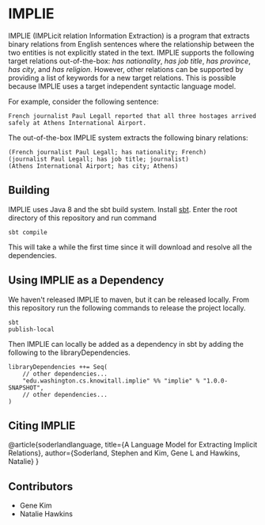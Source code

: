 # IMPLIE

IMPLIE (IMPLicit relation Information Extraction) is a program that extracts binary relations from English sentences
where the relationship between the two entities is not explicitly stated in the text.  IMPLIE supports the following
target relations out-of-the-box: *has nationality*, *has job title*, *has province*, *has city*, and *has religion*.
However, other relations can be supported by providing a list of keywords for a new target relations.   This is 
possible because IMPLIE uses a target independent syntactic language model.

For example, consider the following sentence:

    French journalist Paul Legall reported that all three hostages arrived safely at Athens International Airport.
  
The out-of-the-box IMPLIE system extracts the following binary relations:

    (French journalist Paul Legall; has nationality; French)
    (journalist Paul Legall; has job title; journalist)
    (Athens International Airport; has city; Athens)

## Building
IMPLIE uses Java 8 and the sbt build system.  Install [sbt](http://www.scala-sbt.org/release/tutorial/Setup.html).  Enter the root directory of this repository and
run command

    sbt compile
    
This will take a while the first time since it will download and resolve all the dependencies.

## Using IMPLIE as a Dependency
We haven't released IMPLIE to maven, but it can be released locally.  From this repository run the following commands to
release the project locally.

    sbt
    publish-local

Then IMPLIE can locally be added as a dependency in sbt by adding the following to the libraryDependencies.

    libraryDependencies ++= Seq(
        // other dependencies...
        "edu.washington.cs.knowitall.implie" %% "implie" % "1.0.0-SNAPSHOT",
        // other dependencies...
    )

## Citing IMPLIE

@article{soderlandlanguage,
  title={A Language Model for Extracting Implicit Relations},
  author={Soderland, Stephen and Kim, Gene L and Hawkins, Natalie}
}

## Contributors
* Gene Kim
* Natalie Hawkins
